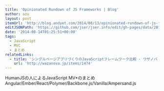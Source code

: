 ```yaml
---
title: 'Opinionated Rundown of JS Frameworks | Blog'
author: azu
layout: post
itemUrl: 'http://blog.andyet.com/2014/08/13/opinionated-rundown-of-js-frameworks'
editJSONPath: 'https://github.com/jser/jser.info/edit/gh-pages/data/2014/08/index.json'
date: '2014-08-14T01:25:51+00:00'
tags:
  - JavaScript
  - MVC
  - まとめ
relatedLinks:
  - title: 'シングルページアプリづくりのJavaScriptフレームワーク比較 - ワザノバ | wazanova'
    url: 'http://wazanova.jp/items/1474'
---
```

HumanJSの人によるJavaScript MV*のまとめ
Angular/Ember/React/Polymer/Backbone.js/Vanilla/Ampersand.js
